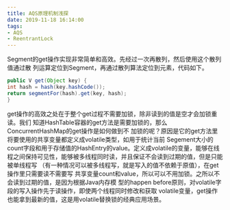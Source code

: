 ```yaml
---
title: AQS原理机制浅探
date: 2019-11-18 16:14:00
tags: 
- AQS
- ReentrantLock
---
```




Segment的get操作实现非常简单和高效。先经过一次再散列，然后使用这个散列值通过散 列运算定位到Segment，再通过散列算法定位到元素，代码如下。



```java
public V get(Object key) {
int hash = hash(key.hashCode());
return segmentFor(hash).get(key, hash);
}

```



get操作的高效之处在于整个get过程不需要加锁，除非读到的值是空才会加锁重读。我们 知道HashTable容器的get方法是需要加锁的，那么ConcurrentHashMap的get操作是如何做到不 加锁的呢？原因是它的get方法里将要使用的共享变量都定义成volatile类型，如用于统计当前 Segement大小的count字段和用于存储值的HashEntry的value。定义成volatile的变量，能够在线 程之间保持可见性，能够被多线程同时读，并且保证不会读到过期的值，但是只能被单线程写 （有一种情况可以被多线程写，就是写入的值不依赖于原值），在get操作里只需要读不需要写 共享变量count和value，所以可以不用加锁。之所以不会读到过期的值，是因为根据Java内存模 型的happen before原则，对volatile字段的写入操作先于读操作，即使两个线程同时修改和获取 volatile变量，get操作也能拿到最新的值，这是用volatile替换锁的经典应用场景。

